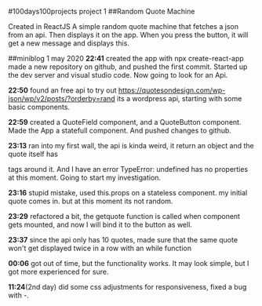 #100days100projects project 1
##Random Quote Machine

Created in ReactJS
A simple random quote machine that fetches a json from an api. Then displays it on the app. When you press the button, it will get a new
message and displays this. 

##miniblog
1 may 2020
**22:41** created the app with npx create-react-app
made a new repository on github, and pushed the first commit. Started up the dev server and visual studio code. Now going to look for an Api.

**22:50** found an free api to try out
https://quotesondesign.com/wp-json/wp/v2/posts/?orderby=rand
its a wordpress api, starting with some basic components.

**22:59** created a QuoteField component, and a QuoteButton component. Made the App a statefull component. And pushed changes to github.

**23:13** ran into my first wall, the api is kinda weird, it return an object and the quote itself has <p></p> tags around it.
And I have an error TypeError: undefined has no properties at this moment. Going to start my investigation.

**23:16** stupid mistake, used this.props on a stateless component. my initial quote comes in. but at this moment its not random.

**23:29** refactored a bit, the getquote function is called when component gets mounted, and now I will bind it to the button as well.

**23:37** since the api only has 10 quotes, made sure that the same quote won't get displayed twice in a row with an while function

**00:06** got out of time, but the functionality works. It may look simple, but I got more experienced for sure.

**11:24**(2nd day) did some css adjustments for responsiveness, fixed a bug with -.

